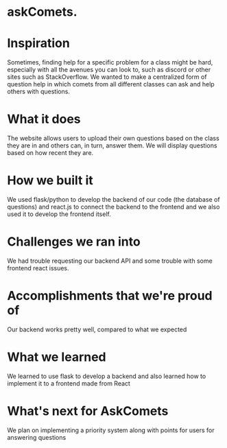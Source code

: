 # askComets.
# Inspiration
Sometimes, finding help for a specific problem for a class might be hard, especially with all the avenues you can look to, such as discord or other sites such as StackOverflow. We wanted to make a centralized form of question help in which comets from all different classes can ask and help others with questions.

# What it does
The website allows users to upload their own questions based on the class they are in and others can, in turn, answer them. We will display questions based on how recent they are.

# How we built it
We used flask/python to develop the backend of our code (the database of questions) and react.js to connect the backend to the frontend and we also used it to develop the frontend itself.

# Challenges we ran into
We had trouble requesting our backend API and some trouble with some frontend react issues.

# Accomplishments that we're proud of
Our backend works pretty well, compared to what we expected

# What we learned
We learned to use flask to develop a backend and also learned how to implement it to a frontend made from React

# What's next for AskComets
We plan on implementing a priority system along with points for users for answering questions
